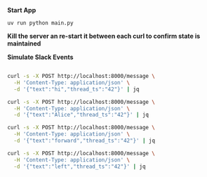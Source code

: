 
**Start App**
```
uv run python main.py
```

__Kill the server an re-start it between each curl to confirm state is maintained__


**Simulate Slack Events**

```bash 

curl -s -X POST http://localhost:8000/message \
  -H 'Content-Type: application/json' \
  -d '{"text":"hi","thread_ts":"42"}' | jq

curl -s -X POST http://localhost:8000/message \
  -H 'Content-Type: application/json' \
  -d '{"text":"Alice","thread_ts":"42"}' | jq

curl -s -X POST http://localhost:8000/message \
  -H 'Content-Type: application/json' \
  -d '{"text":"forward","thread_ts":"42"}' | jq

curl -s -X POST http://localhost:8000/message \
  -H 'Content-Type: application/json' \
  -d '{"text":"left","thread_ts":"42"}' | jq

```